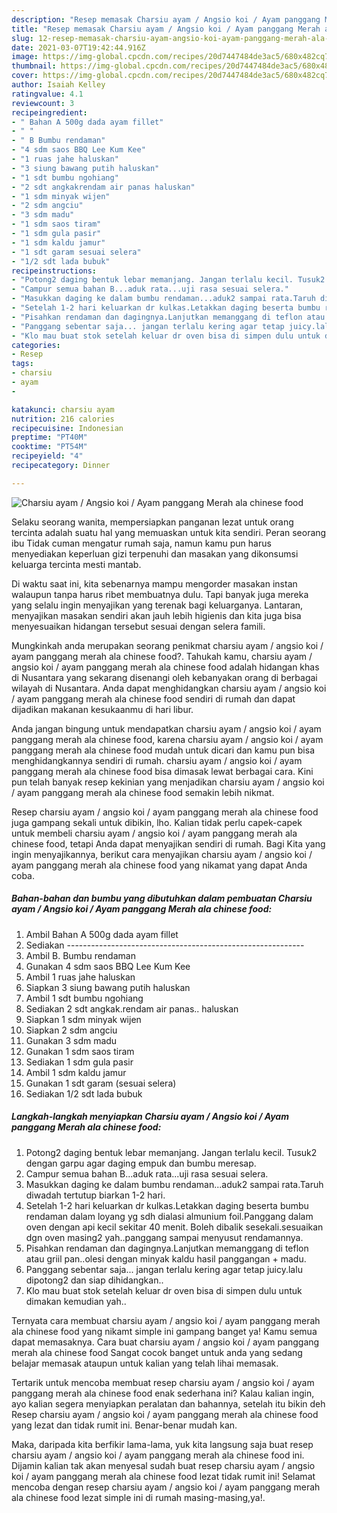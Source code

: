 ```yaml
---
description: "Resep memasak Charsiu ayam / Angsio koi / Ayam panggang Merah ala chinese food Sederhana dan Mudah Dibuat"
title: "Resep memasak Charsiu ayam / Angsio koi / Ayam panggang Merah ala chinese food Sederhana dan Mudah Dibuat"
slug: 12-resep-memasak-charsiu-ayam-angsio-koi-ayam-panggang-merah-ala-chinese-food-sederhana-dan-mudah-dibuat
date: 2021-03-07T19:42:44.916Z
image: https://img-global.cpcdn.com/recipes/20d7447484de3ac5/680x482cq70/charsiu-ayam-angsio-koi-ayam-panggang-merah-ala-chinese-food-foto-resep-utama.jpg
thumbnail: https://img-global.cpcdn.com/recipes/20d7447484de3ac5/680x482cq70/charsiu-ayam-angsio-koi-ayam-panggang-merah-ala-chinese-food-foto-resep-utama.jpg
cover: https://img-global.cpcdn.com/recipes/20d7447484de3ac5/680x482cq70/charsiu-ayam-angsio-koi-ayam-panggang-merah-ala-chinese-food-foto-resep-utama.jpg
author: Isaiah Kelley
ratingvalue: 4.1
reviewcount: 3
recipeingredient:
- " Bahan A 500g dada ayam fillet"
- " "
- " B Bumbu rendaman"
- "4 sdm saos BBQ Lee Kum Kee"
- "1 ruas jahe haluskan"
- "3 siung bawang putih haluskan"
- "1 sdt bumbu ngohiang"
- "2 sdt angkakrendam air panas haluskan"
- "1 sdm minyak wijen"
- "2 sdm angciu"
- "3 sdm madu"
- "1 sdm saos tiram"
- "1 sdm gula pasir"
- "1 sdm kaldu jamur"
- "1 sdt garam sesuai selera"
- "1/2 sdt lada bubuk"
recipeinstructions:
- "Potong2 daging bentuk lebar memanjang. Jangan terlalu kecil. Tusuk2 dengan garpu agar daging empuk dan bumbu meresap."
- "Campur semua bahan B...aduk rata...uji rasa sesuai selera."
- "Masukkan daging ke dalam bumbu rendaman...aduk2 sampai rata.Taruh diwadah tertutup biarkan 1-2 hari."
- "Setelah 1-2 hari keluarkan dr kulkas.Letakkan daging beserta bumbu rendaman dalam loyang yg sdh dialasi almunium foil.Panggang dalam oven dengan api kecil sekitar 40 menit. Boleh dibalik sesekali.sesuaikan dgn oven masing2 yah..panggang sampai menyusut rendamannya."
- "Pisahkan rendaman dan dagingnya.Lanjutkan memanggang di teflon atau griil pan..olesi dengan minyak kaldu hasil panggangan + madu."
- "Panggang sebentar saja... jangan terlalu kering agar tetap juicy.lalu dipotong2 dan siap dihidangkan.."
- "Klo mau buat stok setelah keluar dr oven bisa di simpen dulu untuk dimakan kemudian yah.."
categories:
- Resep
tags:
- charsiu
- ayam
- 

katakunci: charsiu ayam  
nutrition: 216 calories
recipecuisine: Indonesian
preptime: "PT40M"
cooktime: "PT54M"
recipeyield: "4"
recipecategory: Dinner

---
```



![Charsiu ayam / Angsio koi / Ayam panggang Merah ala chinese food](https://img-global.cpcdn.com/recipes/20d7447484de3ac5/680x482cq70/charsiu-ayam-angsio-koi-ayam-panggang-merah-ala-chinese-food-foto-resep-utama.jpg)

Selaku seorang wanita, mempersiapkan panganan lezat untuk orang tercinta adalah suatu hal yang memuaskan untuk kita sendiri. Peran seorang ibu Tidak cuman mengatur rumah saja, namun kamu pun harus menyediakan keperluan gizi terpenuhi dan masakan yang dikonsumsi keluarga tercinta mesti mantab.

Di waktu  saat ini, kita sebenarnya mampu mengorder masakan instan walaupun tanpa harus ribet membuatnya dulu. Tapi banyak juga mereka yang selalu ingin menyajikan yang terenak bagi keluarganya. Lantaran, menyajikan masakan sendiri akan jauh lebih higienis dan kita juga bisa menyesuaikan hidangan tersebut sesuai dengan selera famili. 



Mungkinkah anda merupakan seorang penikmat charsiu ayam / angsio koi / ayam panggang merah ala chinese food?. Tahukah kamu, charsiu ayam / angsio koi / ayam panggang merah ala chinese food adalah hidangan khas di Nusantara yang sekarang disenangi oleh kebanyakan orang di berbagai wilayah di Nusantara. Anda dapat menghidangkan charsiu ayam / angsio koi / ayam panggang merah ala chinese food sendiri di rumah dan dapat dijadikan makanan kesukaanmu di hari libur.

Anda jangan bingung untuk mendapatkan charsiu ayam / angsio koi / ayam panggang merah ala chinese food, karena charsiu ayam / angsio koi / ayam panggang merah ala chinese food mudah untuk dicari dan kamu pun bisa menghidangkannya sendiri di rumah. charsiu ayam / angsio koi / ayam panggang merah ala chinese food bisa dimasak lewat berbagai cara. Kini pun telah banyak resep kekinian yang menjadikan charsiu ayam / angsio koi / ayam panggang merah ala chinese food semakin lebih nikmat.

Resep charsiu ayam / angsio koi / ayam panggang merah ala chinese food juga gampang sekali untuk dibikin, lho. Kalian tidak perlu capek-capek untuk membeli charsiu ayam / angsio koi / ayam panggang merah ala chinese food, tetapi Anda dapat menyajikan sendiri di rumah. Bagi Kita yang ingin menyajikannya, berikut cara menyajikan charsiu ayam / angsio koi / ayam panggang merah ala chinese food yang nikamat yang dapat Anda coba.

<!--inarticleads1-->

##### Bahan-bahan dan bumbu yang dibutuhkan dalam pembuatan Charsiu ayam / Angsio koi / Ayam panggang Merah ala chinese food:

1. Ambil  Bahan A 500g dada ayam fillet
1. Sediakan  -----------------------------------------------------------
1. Ambil  B. Bumbu rendaman
1. Gunakan 4 sdm saos BBQ Lee Kum Kee
1. Ambil 1 ruas jahe haluskan
1. Siapkan 3 siung bawang putih haluskan
1. Ambil 1 sdt bumbu ngohiang
1. Sediakan 2 sdt angkak.rendam air panas.. haluskan
1. Siapkan 1 sdm minyak wijen
1. Siapkan 2 sdm angciu
1. Gunakan 3 sdm madu
1. Gunakan 1 sdm saos tiram
1. Sediakan 1 sdm gula pasir
1. Ambil 1 sdm kaldu jamur
1. Gunakan 1 sdt garam (sesuai selera)
1. Sediakan 1/2 sdt lada bubuk




<!--inarticleads2-->

##### Langkah-langkah menyiapkan Charsiu ayam / Angsio koi / Ayam panggang Merah ala chinese food:

1. Potong2 daging bentuk lebar memanjang. Jangan terlalu kecil. Tusuk2 dengan garpu agar daging empuk dan bumbu meresap.
1. Campur semua bahan B...aduk rata...uji rasa sesuai selera.
1. Masukkan daging ke dalam bumbu rendaman...aduk2 sampai rata.Taruh diwadah tertutup biarkan 1-2 hari.
1. Setelah 1-2 hari keluarkan dr kulkas.Letakkan daging beserta bumbu rendaman dalam loyang yg sdh dialasi almunium foil.Panggang dalam oven dengan api kecil sekitar 40 menit. Boleh dibalik sesekali.sesuaikan dgn oven masing2 yah..panggang sampai menyusut rendamannya.
1. Pisahkan rendaman dan dagingnya.Lanjutkan memanggang di teflon atau griil pan..olesi dengan minyak kaldu hasil panggangan + madu.
1. Panggang sebentar saja... jangan terlalu kering agar tetap juicy.lalu dipotong2 dan siap dihidangkan..
1. Klo mau buat stok setelah keluar dr oven bisa di simpen dulu untuk dimakan kemudian yah..




Ternyata cara membuat charsiu ayam / angsio koi / ayam panggang merah ala chinese food yang nikamt simple ini gampang banget ya! Kamu semua dapat memasaknya. Cara buat charsiu ayam / angsio koi / ayam panggang merah ala chinese food Sangat cocok banget untuk anda yang sedang belajar memasak ataupun untuk kalian yang telah lihai memasak.

Tertarik untuk mencoba membuat resep charsiu ayam / angsio koi / ayam panggang merah ala chinese food enak sederhana ini? Kalau kalian ingin, ayo kalian segera menyiapkan peralatan dan bahannya, setelah itu bikin deh Resep charsiu ayam / angsio koi / ayam panggang merah ala chinese food yang lezat dan tidak rumit ini. Benar-benar mudah kan. 

Maka, daripada kita berfikir lama-lama, yuk kita langsung saja buat resep charsiu ayam / angsio koi / ayam panggang merah ala chinese food ini. Dijamin kalian tak akan menyesal sudah buat resep charsiu ayam / angsio koi / ayam panggang merah ala chinese food lezat tidak rumit ini! Selamat mencoba dengan resep charsiu ayam / angsio koi / ayam panggang merah ala chinese food lezat simple ini di rumah masing-masing,ya!.

